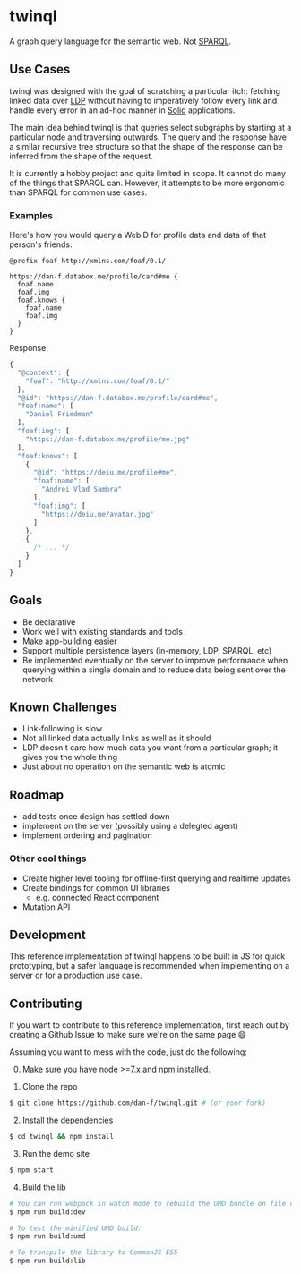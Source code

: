 # twinql

A graph query language for the semantic web.  Not [SPARQL](https://www.w3.org/TR/sparql11-query/).


## Use Cases

twinql was designed with the goal of scratching a particular itch: fetching
linked data over [LDP](https://www.w3.org/TR/2015/REC-ldp-20150226/) without
having to imperatively follow every link and handle every error in an ad-hoc
manner in [Solid](https://solid.mit.edu) applications.

The main idea behind twinql is that queries select subgraphs by starting at a
particular node and traversing outwards.  The query and the response have a
similar recursive tree structure so that the shape of the response can be
inferred from the shape of the request.

It is currently a hobby project and quite limited in scope.  It cannot do many
of the things that SPARQL can.  However, it attempts to be more ergonomic than
SPARQL for common use cases.

### Examples
Here's how you would query a WebID for profile data and data of that person's
friends:

```
@prefix foaf http://xmlns.com/foaf/0.1/

https://dan-f.databox.me/profile/card#me {
  foaf.name
  foaf.img
  foaf.knows {
    foaf.name
    foaf.img
  }
}
```
Response:
```js
{
  "@context": {
    "foaf": "http://xmlns.com/foaf/0.1/"
  },
  "@id": "https://dan-f.databox.me/profile/card#me",
  "foaf:name": [
    "Daniel Friedman"
  ],
  "foaf:img": [
    "https://dan-f.databox.me/profile/me.jpg"
  ],
  "foaf:knows": [
    {
      "@id": "https://deiu.me/profile#me",
      "foaf:name": [
        "Andrei Vlad Sambra"
      ],
      "foaf:img": [
        "https://deiu.me/avatar.jpg"
      ]
    },
    {
      /* ... */
    }
  ]
}
```


## Goals

- Be declarative
- Work well with existing standards and tools
- Make app-building easier
- Support multiple persistence layers (in-memory, LDP, SPARQL, etc)
- Be implemented eventually on the server to improve performance when querying
  within a single domain and to reduce data being sent over the network


## Known Challenges

- Link-following is slow
- Not all linked data actually links as well as it should
- LDP doesn't care how much data you want from a particular graph; it gives you
  the whole thing
- Just about no operation on the semantic web is atomic


## Roadmap

- add tests once design has settled down
- implement on the server (possibly using a delegted agent)
- implement ordering and pagination

### Other cool things

- Create higher level tooling for offline-first querying and realtime updates
- Create bindings for common UI libraries
  - e.g. connected React component
- Mutation API

## Development

This reference implementation of twinql happens to be built in JS for quick
prototyping, but a safer language is recommended when implementing on a server
or for a production use case.

## Contributing

If you want to contribute to this reference implementation, first reach out by creating a Github Issue to make sure we're on the same page :smile:

Assuming you want to mess with the code, just do the following:

0) Make sure you have node >=7.x and npm installed.

1) Clone the repo

```bash
$ git clone https://github.com/dan-f/twinql.git # (or your fork)
```

2) Install the dependencies

```bash
$ cd twinql && npm install
```

3) Run the demo site

```bash
$ npm start
```

4) Build the lib

```bash
# You can run webpack in watch mode to rebuild the UMD bundle on file changes.  This is useful when prototyping with the demo site.
$ npm run build:dev

# To test the minified UMD build:
$ npm run build:umd

# To transpile the library to CommonJS ES5
$ npm run build:lib
```
